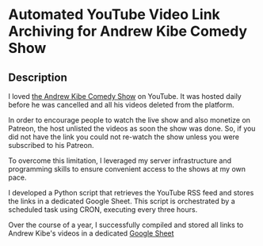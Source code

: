 #  Automated YouTube Video Link Archiving for Andrew Kibe Comedy Show

## Description

I loved [the Andrew Kibe Comedy Show](https://twitter.com/KibeAndy) on YouTube.
It was hosted daily before he was cancelled and all his videos deleted from the platform.

In order to encourage people to watch the live show and also monetize on Patreon, the host unlisted the videos as soon the show was done.
So, if you did not have the link you could not re-watch the show unless you were subscribed to his Patreon.

To overcome this limitation, I leveraged my server infrastructure and programming skills to ensure convenient access to the shows at my own pace.

I developed a Python script that retrieves the YouTube RSS feed and stores the links in a dedicated Google Sheet. This script is orchestrated by a scheduled task using CRON, executing every three hours.

Over the course of a year, I successfully compiled and stored all links to Andrew Kibe's videos in a dedicated [Google Sheet](https://docs.google.com/spreadsheets/d/1yQFIRC1dF9rWpXaQYxT78-WwO_egei7xJFye--rtBts)
